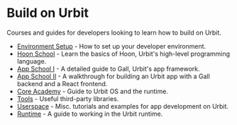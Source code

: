 # Build on Urbit

Courses and guides for developers looking to learn how to build on Urbit.

- [Environment Setup](./environment.md) - How to set up your developer environment.
- [Hoon School](./hoon-school/README.md) - Learn the basics of Hoon, Urbit's high-level programming language.
- [App School I](./app-school/README.md) - A detailed guide to Gall, Urbit's app framework.
- [App School II](./app-school-full-stack/README.md) - A walkthrough for building an Urbit app with a Gall backend and a React frontend.
- [Core Academy](./core-academy/README.md) - Guide to Urbit OS and the runtime.
- [Tools](./tools/README.md) - Useful third-party libraries.
- [Userspace](./userspace/README.md) - Misc. tutorials and examples for app development on Urbit.
- [Runtime](./runtime/README.md) - A guide to working in the Urbit runtime.
